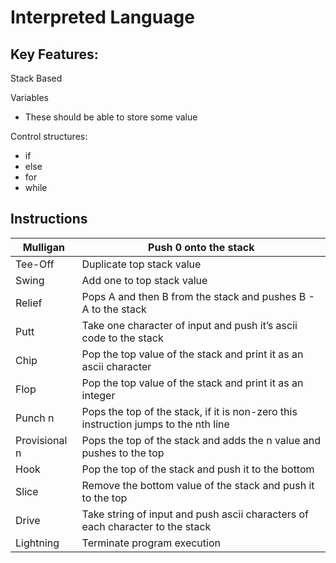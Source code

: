 # Interpreted Language

## Key Features:

Stack Based

Variables

- These should be able to store some value

Control structures:

- if
- else
- for
- while

## Instructions
| Mulligan  | Push 0 onto the stack |
| --- | --- |
| Tee-Off | Duplicate top stack value |
| Swing | Add one to top stack value |
| Relief | Pops A and then B from the stack and pushes B - A to the stack |
| Putt | Take one character of input and push it’s ascii code to the stack |
| Chip | Pop the top value of the stack and print it as an ascii character |
| Flop | Pop the top value of the stack and print it as an integer |
| Punch n | Pops the top of the stack, if it is non-zero this instruction jumps to the nth line |
| Provisional n | Pops the top of the stack and adds the n value and pushes to the top |
| Hook | Pop the top of the stack and push it to the bottom |
| Slice | Remove the bottom value of the stack and push it to the top |
| Drive | Take string of input and push ascii characters of each character to the stack |
| Lightning | Terminate program execution |
